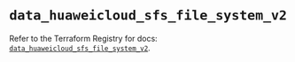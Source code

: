 # `data_huaweicloud_sfs_file_system_v2`

Refer to the Terraform Registry for docs: [`data_huaweicloud_sfs_file_system_v2`](https://registry.terraform.io/providers/huaweicloud/huaweicloud/1.71.1/docs/data-sources/sfs_file_system_v2).
